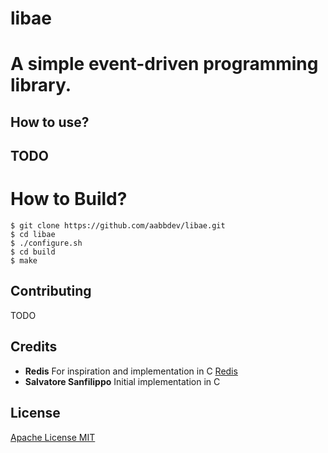 # libae
A simple event-driven programming library.
======================================
How to use?
------------------
TODO
------------------
How to Build?
======================================
```
$ git clone https://github.com/aabbdev/libae.git
$ cd libae
$ ./configure.sh
$ cd build
$ make
```
Contributing
------------------
TODO

Credits
------------------
* **Redis** For inspiration and implementation in C [Redis](https://github.com/redis/redis)
* **Salvatore Sanfilippo** Initial implementation in C

License
------------------
[Apache License MIT](/LICENSE)
